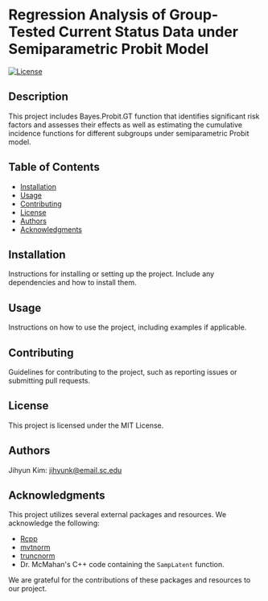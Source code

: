 # Regression Analysis of Group-Tested Current Status Data under Semiparametric Probit Model

[![License](https://img.shields.io/badge/License-MIT-blue.svg)](https://opensource.org/licenses/MIT)

## Description

This project includes Bayes.Probit.GT function that identifies significant risk factors and assesses their effects as well as estimating the cumulative incidence functions for different subgroups under semiparametric Probit model.

## Table of Contents

- [Installation](#installation)
- [Usage](#usage)
- [Contributing](#contributing)
- [License](#license)
- [Authors](#authors)
- [Acknowledgments](#acknowledgments)

## Installation

Instructions for installing or setting up the project. Include any dependencies and how to install them.

## Usage

Instructions on how to use the project, including examples if applicable.

## Contributing

Guidelines for contributing to the project, such as reporting issues or submitting pull requests.

## License

This project is licensed under the MIT License.

## Authors

Jihyun Kim: [jihyunk@email.sc.edu](mailto:jihyunk@email.sc.edu)

## Acknowledgments

This project utilizes several external packages and resources. We acknowledge the following:

- [Rcpp](https://cran.r-project.org/web/packages/Rcpp/index.html)
- [mvtnorm](https://cran.r-project.org/web/packages/mvtnorm/index.html)
- [truncnorm](https://cran.r-project.org/web/packages/truncnorm/index.html)
- Dr. McMahan's C++ code containing the `SampLatent` function.

We are grateful for the contributions of these packages and resources to our project.
